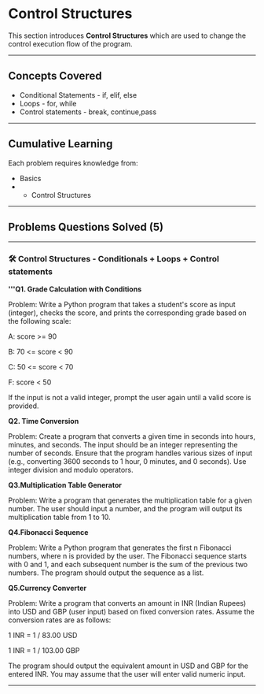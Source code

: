 # Control Structures

This section introduces **Control Structures** which are used to change the control execution flow of the program.

---

## Concepts Covered

- Conditional Statements - if, elif, else
- Loops - for, while 
- Control statements - break, continue,pass  


---

## Cumulative Learning

Each problem requires knowledge from:  
- Basics  
- + Control Structures   

---

## Problems Questions Solved (5)

---

### 🛠️ Control Structures - Conditionals + Loops + Control statements


**'''Q1. Grade Calculation with Conditions**

Problem:
Write a Python program that takes a student's score as input (integer), checks the score, and prints the corresponding grade based on the following scale:

A: score >= 90

B: 70 <= score < 90

C: 50 <= score < 70

F: score < 50

If the input is not a valid integer, prompt the user again until a valid score is provided.



**Q2. Time Conversion**

Problem:
Create a program that converts a given time in seconds into hours, minutes, and seconds. 
The input should be an integer representing the number of seconds. 
Ensure that the program handles various sizes of input (e.g., converting 3600 seconds to 1 hour, 0 minutes, and 0 seconds). 
Use integer division and modulo operators.



**Q3.Multiplication Table Generator**

Problem:
Write a program that generates the multiplication table for a given number. 
The user should input a number, and the program will output its multiplication table from 1 to 10.



**Q4.Fibonacci Sequence**

Problem:
Write a Python program that generates the first n Fibonacci numbers, where n is provided by the user. 
The Fibonacci sequence starts with 0 and 1, and each subsequent number is the sum of the previous two numbers. 
The program should output the sequence as a list.



**Q5.Currency Converter**

Problem:
Write a program that converts an amount in INR (Indian Rupees) into USD and GBP (user input) based on fixed conversion rates. Assume the conversion rates are as follows:

1 INR = 1 / 83.00 USD

1 INR = 1 / 103.00 GBP

The program should output the equivalent amount in USD and GBP for the entered INR.
You may assume that the user will enter valid numeric input.



---

